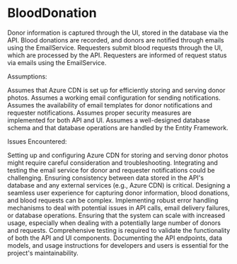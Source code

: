 # BloodDonation
Donor information is captured through the UI, stored in the database via the API.
Blood donations are recorded, and donors are notified through emails using the EmailService.
Requesters submit blood requests through the UI, which are processed by the API.
Requesters are informed of request status via emails using the EmailService.

Assumptions:

Assumes that Azure CDN is set up for efficiently storing and serving donor photos.
Assumes a working email configuration for sending notifications.
Assumes the availability of email templates for donor notifications and requester notifications.
Assumes proper security measures are implemented for both API and UI.
Assumes a well-designed database schema and that database operations are handled by the Entity Framework.

Issues Encountered:

Setting up and configuring Azure CDN for storing and serving donor photos might require careful consideration and troubleshooting.
Integrating and testing the email service for donor and requester notifications could be challenging.
Ensuring consistency between data stored in the API's database and any external services (e.g., Azure CDN) is critical.
Designing a seamless user experience for capturing donor information, blood donations, and blood requests can be complex.
Implementing robust error handling mechanisms to deal with potential issues in API calls, email delivery failures, or database operations.
Ensuring that the system can scale with increased usage, especially when dealing with a potentially large number of donors and requests.
Comprehensive testing is required to validate the functionality of both the API and UI components.
Documenting the API endpoints, data models, and usage instructions for developers and users is essential for the project's maintainability.

